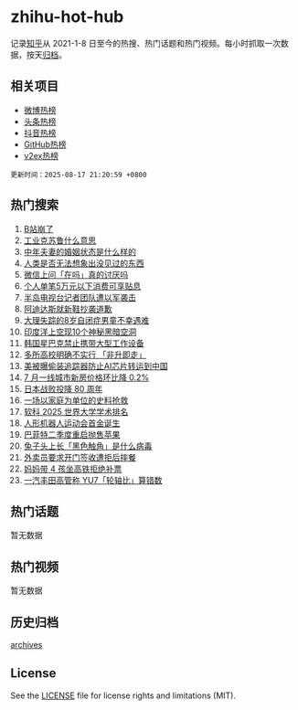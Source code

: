 # zhihu-hot-hub

记录[知乎](https://www.zhihu.com/)从 2021-1-8 日至今的热搜、热门话题和热门视频。每小时抓取一次数据，按天[归档](archives)。

## 相关项目

- [微博热榜](https://github.com/snaildev/weibo-hot-hub)
- [头条热榜](https://github.com/snaildev/toutiao-hot-hub)
- [抖音热榜](https://github.com/snaildev/douyin-hot-hub)
- [GitHub热榜](https://github.com/snaildev/github-hot-hub)
- [v2ex热榜](https://github.com/snaildev/v2ex-hot-hub)


`更新时间：2025-08-17 21:20:59 +0800`

## 热门搜索

1. [B站崩了](https://www.zhihu.com/search?q=B%E7%AB%99%E5%B4%A9%E4%BA%86)
1. [工业克苏鲁什么意思](https://www.zhihu.com/search?q=%E5%B7%A5%E4%B8%9A%E5%85%8B%E8%8B%8F%E9%B2%81%E4%BB%80%E4%B9%88%E6%84%8F%E6%80%9D)
1. [中年夫妻的婚姻状态是什么样的](https://www.zhihu.com/search?q=%E4%B8%AD%E5%B9%B4%E5%A4%AB%E5%A6%BB%E7%9A%84%E5%A9%9A%E5%A7%BB%E7%8A%B6%E6%80%81%E6%98%AF%E4%BB%80%E4%B9%88%E6%A0%B7%E7%9A%84)
1. [人类是否无法想象出没见过的东西](https://www.zhihu.com/search?q=%E4%BA%BA%E7%B1%BB%E6%98%AF%E5%90%A6%E6%97%A0%E6%B3%95%E6%83%B3%E8%B1%A1%E5%87%BA%E6%B2%A1%E8%A7%81%E8%BF%87%E7%9A%84%E4%B8%9C%E8%A5%BF)
1. [微信上问「在吗」真的讨厌吗](https://www.zhihu.com/search?q=%E5%BE%AE%E4%BF%A1%E4%B8%8A%E9%97%AE%E3%80%8C%E5%9C%A8%E5%90%97%E3%80%8D%E7%9C%9F%E7%9A%84%E8%AE%A8%E5%8E%8C%E5%90%97)
1. [个人单笔5万元以下消费可享贴息](https://www.zhihu.com/search?q=%E4%B8%AA%E4%BA%BA%E5%8D%95%E7%AC%945%E4%B8%87%E5%85%83%E4%BB%A5%E4%B8%8B%E6%B6%88%E8%B4%B9%E5%8F%AF%E4%BA%AB%E8%B4%B4%E6%81%AF)
1. [半岛电视台记者团队遭以军袭击](https://www.zhihu.com/search?q=%E5%8D%8A%E5%B2%9B%E7%94%B5%E8%A7%86%E5%8F%B0%E8%AE%B0%E8%80%85%E5%9B%A2%E9%98%9F%E9%81%AD%E4%BB%A5%E5%86%9B%E8%A2%AD%E5%87%BB)
1. [阿迪达斯就新鞋抄袭道歉](https://www.zhihu.com/search?q=%E9%98%BF%E8%BF%AA%E8%BE%BE%E6%96%AF%E5%B0%B1%E6%96%B0%E9%9E%8B%E6%8A%84%E8%A2%AD%E9%81%93%E6%AD%89)
1. [大理失踪的8岁自闭症男童不幸遇难](https://www.zhihu.com/search?q=%E5%A4%A7%E7%90%86%E5%A4%B1%E8%B8%AA%E7%9A%848%E5%B2%81%E8%87%AA%E9%97%AD%E7%97%87%E7%94%B7%E7%AB%A5%E4%B8%8D%E5%B9%B8%E9%81%87%E9%9A%BE)
1. [印度洋上空现10个神秘黑暗空洞](https://www.zhihu.com/search?q=%E5%8D%B0%E5%BA%A6%E6%B4%8B%E4%B8%8A%E7%A9%BA%E7%8E%B010%E4%B8%AA%E7%A5%9E%E7%A7%98%E9%BB%91%E6%9A%97%E7%A9%BA%E6%B4%9E)
1. [韩国星巴克禁止携带大型工作设备](https://www.zhihu.com/search?q=%E9%9F%A9%E5%9B%BD%E6%98%9F%E5%B7%B4%E5%85%8B%E7%A6%81%E6%AD%A2%E6%90%BA%E5%B8%A6%E5%A4%A7%E5%9E%8B%E5%B7%A5%E4%BD%9C%E8%AE%BE%E5%A4%87)
1. [多所高校明确不实行 「非升即走」](https://www.zhihu.com/search?q=%E5%A4%9A%E6%89%80%E9%AB%98%E6%A0%A1%E6%98%8E%E7%A1%AE%E4%B8%8D%E5%AE%9E%E8%A1%8C%20%E3%80%8C%E9%9D%9E%E5%8D%87%E5%8D%B3%E8%B5%B0%E3%80%8D)
1. [美被曝偷装追踪器防止AI芯片转运到中国](https://www.zhihu.com/search?q=%E7%BE%8E%E8%A2%AB%E6%9B%9D%E5%81%B7%E8%A3%85%E8%BF%BD%E8%B8%AA%E5%99%A8%E9%98%B2%E6%AD%A2AI%E8%8A%AF%E7%89%87%E8%BD%AC%E8%BF%90%E5%88%B0%E4%B8%AD%E5%9B%BD)
1. [7 月一线城市新房价格环比降 0.2%](https://www.zhihu.com/search?q=7%20%E6%9C%88%E4%B8%80%E7%BA%BF%E5%9F%8E%E5%B8%82%E6%96%B0%E6%88%BF%E4%BB%B7%E6%A0%BC%E7%8E%AF%E6%AF%94%E9%99%8D%200.2%25)
1. [日本战败投降 80 周年](https://www.zhihu.com/search?q=%E6%97%A5%E6%9C%AC%E6%88%98%E8%B4%A5%E6%8A%95%E9%99%8D%2080%20%E5%91%A8%E5%B9%B4)
1. [一场以家庭为单位的史料抢救](https://www.zhihu.com/search?q=%E4%B8%80%E5%9C%BA%E4%BB%A5%E5%AE%B6%E5%BA%AD%E4%B8%BA%E5%8D%95%E4%BD%8D%E7%9A%84%E5%8F%B2%E6%96%99%E6%8A%A2%E6%95%91)
1. [软科 2025 世界大学学术排名](https://www.zhihu.com/search?q=%E8%BD%AF%E7%A7%91%202025%20%E4%B8%96%E7%95%8C%E5%A4%A7%E5%AD%A6%E5%AD%A6%E6%9C%AF%E6%8E%92%E5%90%8D)
1. [人形机器人运动会首金诞生](https://www.zhihu.com/search?q=%E4%BA%BA%E5%BD%A2%E6%9C%BA%E5%99%A8%E4%BA%BA%E8%BF%90%E5%8A%A8%E4%BC%9A%E9%A6%96%E9%87%91%E8%AF%9E%E7%94%9F)
1. [巴菲特二季度重启抛售苹果](https://www.zhihu.com/search?q=%E5%B7%B4%E8%8F%B2%E7%89%B9%E4%BA%8C%E5%AD%A3%E5%BA%A6%E9%87%8D%E5%90%AF%E6%8A%9B%E5%94%AE%E8%8B%B9%E6%9E%9C)
1. [兔子头上长「黑色触角」是什么病毒](https://www.zhihu.com/search?q=%E5%85%94%E5%AD%90%E5%A4%B4%E4%B8%8A%E9%95%BF%E3%80%8C%E9%BB%91%E8%89%B2%E8%A7%A6%E8%A7%92%E3%80%8D%E6%98%AF%E4%BB%80%E4%B9%88%E7%97%85%E6%AF%92)
1. [外卖员要求开门签收遭拒后摔餐](https://www.zhihu.com/search?q=%E5%A4%96%E5%8D%96%E5%91%98%E8%A6%81%E6%B1%82%E5%BC%80%E9%97%A8%E7%AD%BE%E6%94%B6%E9%81%AD%E6%8B%92%E5%90%8E%E6%91%94%E9%A4%90)
1. [妈妈带 4 孩坐高铁拒绝补票](https://www.zhihu.com/search?q=%E5%A6%88%E5%A6%88%E5%B8%A6%204%20%E5%AD%A9%E5%9D%90%E9%AB%98%E9%93%81%E6%8B%92%E7%BB%9D%E8%A1%A5%E7%A5%A8)
1. [一汽丰田高管称 YU7「轮轴比」算错数](https://www.zhihu.com/search?q=%E4%B8%80%E6%B1%BD%E4%B8%B0%E7%94%B0%E9%AB%98%E7%AE%A1%E7%A7%B0%20YU7%E3%80%8C%E8%BD%AE%E8%BD%B4%E6%AF%94%E3%80%8D%E7%AE%97%E9%94%99%E6%95%B0)

## 热门话题

暂无数据

## 热门视频

暂无数据

## 历史归档

[archives](archives)

## License

See the [LICENSE](LICENSE) file for license rights and limitations (MIT).

